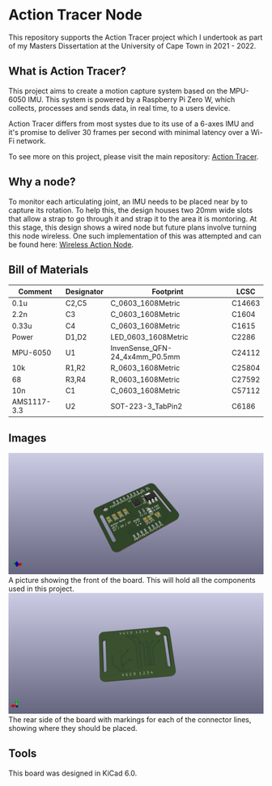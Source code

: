 # Action Tracer Node
This repository supports the Action Tracer project which I undertook as part of my Masters Dissertation at the University of Cape Town in 2021 - 2022.

## What is Action Tracer?
This project aims to create a motion capture system based on the MPU-6050 IMU. This system is powered by a Raspberry Pi Zero W, which collects, processes and sends data, in real time, to a users device. 

Action Tracer differs from most systes due to its use of a 6-axes IMU and it's promise to deliver 30 frames per second with minimal latency over a Wi-Fi network. 

To see more on this project, please visit the main repository: [Action Tracer](https://github.com/chirambaht/Action-Tracer).
## Why a node?
To monitor each articulating joint, an IMU needs to be placed near by to capture its rotation. To help this, the design houses two 20mm wide slots that allow a strap to go through it and strap it to the area it is montoring. At this stage, this design shows a wired node but future plans involve turning this node wireless. One such implementation of this was attempted and can be found here: [Wireless Action Node](https://github.com/chirambaht/WirelessAction).
## Bill of Materials
| Comment     | Designator | Footprint                      | LCSC   |
|-------------|------------|--------------------------------|--------|
| 0.1u        | C2,C5      | C_0603_1608Metric              | C14663 |
| 2.2n        | C3         | C_0603_1608Metric              | C1604  |
| 0.33u       | C4         | C_0603_1608Metric              | C1615  |
| Power       | D1,D2      | LED_0603_1608Metric            | C2286  |
| MPU-6050    | U1         | InvenSense_QFN-24_4x4mm_P0.5mm | C24112 |
| 10k         | R1,R2      | R_0603_1608Metric              | C25804 |
| 68          | R3,R4      | R_0603_1608Metric              | C27592 |
| 10n         | C1         | C_0603_1608Metric              | C57112 |
| AMS1117-3.3 | U2         | SOT-223-3_TabPin2              | C6186  |
## Images
![Front of the board](Images/ActionPCB_Front.png "The front of the Action Tracer Node.")
A picture showing the front of the board. This will hold all the components used in this project. 
![Back of the board](Images/ActionPCB_Back.png "The front of the Action Tracer Node.")
The rear side of the board with markings for each of the connector lines, showing where they should be placed.
## Tools
This board was designed in KiCad 6.0.